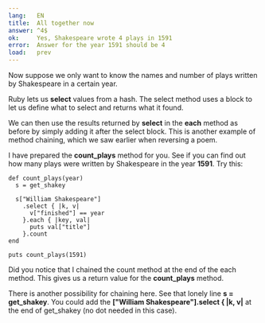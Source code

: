 ```yaml
---
lang:   EN
title:  All together now
answer: ^4$
ok:     Yes, Shakespeare wrote 4 plays in 1591
error:  Answer for the year 1591 should be 4
load:   prev
---
```


Now suppose we only want to know the names and number of plays written by Shakespeare
in a certain year.

Ruby lets us __select__ values from a hash. The select method uses a block to let us
define what to select and returns what it found.

We can then use the results returned by __select__ in the __each__ method as before by
simply adding it after the select block. This is another example of method chaining, which we saw
earlier when reversing a poem.

I have prepared the __count\_plays__ method for you. See if you can find out how many plays
were written by Shakespeare in the year __1591__. Try this:

    def count_plays(year)
      s = get_shakey
      
      s["William Shakespeare"]
        .select { |k, v|
          v["finished"] == year
        }.each { |key, val|
          puts val["title"]
        }.count
    end
    
    puts count_plays(1591)

Did you notice that I chained the count method at the end of the each method. This gives
us a return value for the __count\_plays__ method.

There is another possibility for chaining here. See that lonely line __s = get_shakey__.
You could add the __["William Shakespeare"].select { |k, v|__ at the end of get_shakey
(no dot needed in this case).
